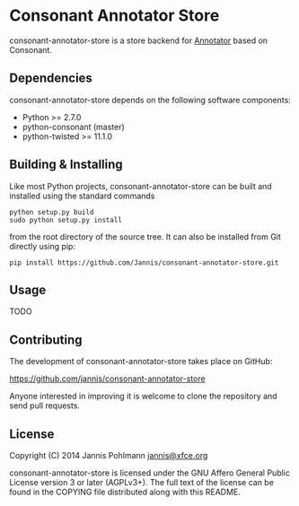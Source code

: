 Consonant Annotator Store
=========================

consonant-annotator-store is a store backend for
[Annotator](http://annotatorjs.org) based on Consonant.


Dependencies
------------

consonant-annotator-store depends on the following software components:

  * Python >= 2.7.0
  * python-consonant (master)
  * python-twisted >= 11.1.0


Building & Installing
---------------------

Like most Python projects, consonant-annotator-store can be built and
installed using the standard commands

    python setup.py build
    sudo python setup.py install

from the root directory of the source tree. It can also be installed
from Git directly using pip:

    pip install https://github.com/Jannis/consonant-annotator-store.git


Usage
-----

TODO


Contributing
------------

The development of consonant-annotator-store takes place on GitHub:

  https://github.com/jannis/consonant-annotator-store

Anyone interested in improving it is welcome to clone the repository
and send pull requests.


License
-------

Copyright (C) 2014 Jannis Pohlmann <jannis@xfce.org>

consonant-annotator-store is licensed under the GNU Affero General
Public License version 3 or later (AGPLv3+). The full text of the
license can be found in the COPYING file distributed along with this
README.
